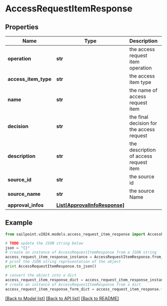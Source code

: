 # AccessRequestItemResponse


## Properties

Name | Type | Description | Notes
------------ | ------------- | ------------- | -------------
**operation** | **str** | the access request item operation | [optional] 
**access_item_type** | **str** | the access item type | [optional] 
**name** | **str** | the name of access request item | [optional] 
**decision** | **str** | the final decision for the access request | [optional] 
**description** | **str** | the description of access request item | [optional] 
**source_id** | **str** | the source id | [optional] 
**source_name** | **str** | the source Name | [optional] 
**approval_infos** | [**List[ApprovalInfoResponse]**](ApprovalInfoResponse.md) |  | [optional] 

## Example

```python
from sailpoint.v2024.models.access_request_item_response import AccessRequestItemResponse

# TODO update the JSON string below
json = "{}"
# create an instance of AccessRequestItemResponse from a JSON string
access_request_item_response_instance = AccessRequestItemResponse.from_json(json)
# print the JSON string representation of the object
print AccessRequestItemResponse.to_json()

# convert the object into a dict
access_request_item_response_dict = access_request_item_response_instance.to_dict()
# create an instance of AccessRequestItemResponse from a dict
access_request_item_response_form_dict = access_request_item_response.from_dict(access_request_item_response_dict)
```
[[Back to Model list]](../README.md#documentation-for-models) [[Back to API list]](../README.md#documentation-for-api-endpoints) [[Back to README]](../README.md)


